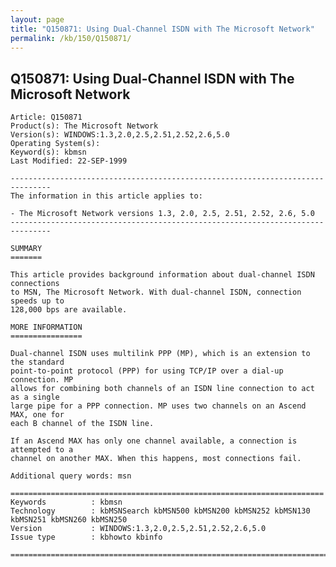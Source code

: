 ```yaml
---
layout: page
title: "Q150871: Using Dual-Channel ISDN with The Microsoft Network"
permalink: /kb/150/Q150871/
---
```


## Q150871: Using Dual-Channel ISDN with The Microsoft Network

	Article: Q150871
	Product(s): The Microsoft Network
	Version(s): WINDOWS:1.3,2.0,2.5,2.51,2.52,2.6,5.0
	Operating System(s): 
	Keyword(s): kbmsn
	Last Modified: 22-SEP-1999
	
	-------------------------------------------------------------------------------
	The information in this article applies to:
	
	- The Microsoft Network versions 1.3, 2.0, 2.5, 2.51, 2.52, 2.6, 5.0 
	-------------------------------------------------------------------------------
	
	SUMMARY
	=======
	
	This article provides background information about dual-channel ISDN connections
	to MSN, The Microsoft Network. With dual-channel ISDN, connection speeds up to
	128,000 bps are available.
	
	MORE INFORMATION
	================
	
	Dual-channel ISDN uses multilink PPP (MP), which is an extension to the standard
	point-to-point protocol (PPP) for using TCP/IP over a dial-up connection. MP
	allows for combining both channels of an ISDN line connection to act as a single
	large pipe for a PPP connection. MP uses two channels on an Ascend MAX, one for
	each B channel of the ISDN line.
	
	If an Ascend MAX has only one channel available, a connection is attempted to a
	channel on another MAX. When this happens, most connections fail.
	
	Additional query words: msn
	
	======================================================================
	Keywords          : kbmsn 
	Technology        : kbMSNSearch kbMSN500 kbMSN200 kbMSN252 kbMSN130 kbMSN251 kbMSN260 kbMSN250
	Version           : WINDOWS:1.3,2.0,2.5,2.51,2.52,2.6,5.0
	Issue type        : kbhowto kbinfo
	
	=============================================================================
	
